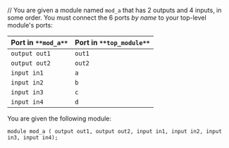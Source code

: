 // You are given a module named `mod_a` that has 2 outputs and 4 inputs, in some order. You must connect the 6 ports _by name_ to your top-level module's ports:

|Port in `**mod_a**`|Port in `**top_module**`|
|---|---|
|`output out1`|`out1`|
|`output out2`|`out2`|
|`input in1`|`a`|
|`input in2`|`b`|
|`input in3`|`c`|
|`input in4`|`d`|

You are given the following module:

`module mod_a ( output out1, output out2, input in1, input in2, input in3, input in4);`